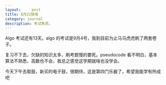 ```yaml
---
layout:     post
title: 8月22随笔   
category: journal
description: 考试焦虑。
---
```


Algo 考试还有13天。algo 的考试是9月4号，我到目前为止马马虎虎刷了两套卷子。

复习不下去，欠缺的知识太多，刷考题慢的要死。pseudocode 看不明白，基本算法不熟悉，高数也不会，我总之感觉这学期就啥也没学会。

今天下午去取鼓，新买的电子鼓，很期待，这是第四门乐器了，希望我能学有所成吧
